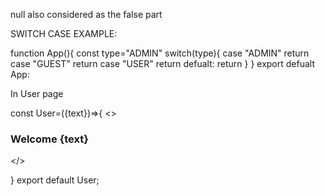 null also considered as the false part 
<User isAdmin={null}/>   

SWITCH CASE EXAMPLE:

function App(){
    const type="ADMIN"
    switch(type){
        case "ADMIN"
        return <User text="ADMIN"/>
        case "GUEST"
        return <User text="Guest"/>
        case "USER"
        return <User text="User">
        defualt:
        return <User/>
    }
}
export defualt App:

In User page

const User=({text})=>{
    <>
    <h3>Welcome {text}</h3>
    </>

}
export default User;